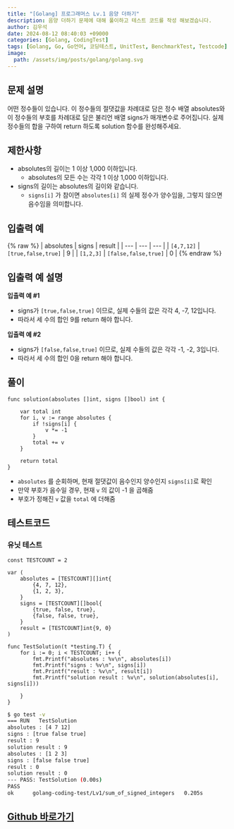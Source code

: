 ```yaml
---
title: "[Golang] 프로그래머스 Lv.1 음양 더하기"
description: 음양 더하기 문제에 대해 풀이하고 테스트 코드를 작성 해보겠습니다.
author: 김우석
date: 2024-08-12 08:40:03 +09000
categories: [Golang, CodingTest]
tags: [Golang, Go, Go언어, 코딩테스트, UnitTest, BenchmarkTest, Testcode]
image:
  path: /assets/img/posts/golang/golang.svg
---
```


## 문제 설명
어떤 정수들이 있습니다. 이 정수들의 절댓값을 차례대로 담은 정수 배열 absolutes와 이 정수들의 부호를 차례대로 담은 불리언 배열 signs가 매개변수로 주어집니다. 실제 정수들의 합을 구하여 return 하도록 solution 함수를 완성해주세요.


## 제한사항
- absolutes의 길이는 1 이상 1,000 이하입니다.
	- absolutes의 모든 수는 각각 1 이상 1,000 이하입니다.
- signs의 길이는 absolutes의 길이와 같습니다.
	- `signs[i]` 가 참이면 `absolutes[i]` 의 실제 정수가 양수임을, 그렇지 않으면 음수임을 의미합니다.


## 입출력 예
{% raw %}
| absolutes | signs | result |
| --- | --- | --- |
| `[4,7,12]` | `[true,false,true]` | 9 |
| `[1,2,3]` | `[false,false,true]` | 0 |
{% endraw %}


## 입출력 예 설명
**입출력 예 #1**

- signs가 `[true,false,true]` 이므로, 실제 수들의 값은 각각 4, -7, 12입니다.
- 따라서 세 수의 합인 9를 return 해야 합니다.


**입출력 예 #2**

- signs가 `[false,false,true]` 이므로, 실제 수들의 값은 각각 -1, -2, 3입니다.
- 따라서 세 수의 합인 0을 return 해야 합니다.


## 풀이 
```golang
func solution(absolutes []int, signs []bool) int {

	var total int
	for i, v := range absolutes {
		if !signs[i] {
			v *= -1
		}
		total += v
	}

	return total
}
```

- `absolutes` 를 순회하며, 현재 절댓값이 음수인지 양수인지 `signs[i]`로 확인
- 만약 부호가 음수일 경우, 현재 `v` 의 값이 -1 을 곱해줌
- 부호가 정해진 `v` 값을 `total` 에 더해줌

## 테스트코드
### 유닛 테스트
```golang
const TESTCOUNT = 2

var (
	absolutes = [TESTCOUNT][]int{
		{4, 7, 12},
		{1, 2, 3},
	}
	signs = [TESTCOUNT][]bool{
		{true, false, true},
		{false, false, true},
	}
	result = [TESTCOUNT]int{9, 0}
)

func TestSolution(t *testing.T) {
	for i := 0; i < TESTCOUNT; i++ {
		fmt.Printf("absolutes : %v\n", absolutes[i])
		fmt.Printf("signs : %v\n", signs[i])
		fmt.Printf("result : %v\n", result[i])
		fmt.Printf("solution result : %v\n", solution(absolutes[i], signs[i]))

	}
}
```

```bash
$ go test -v
=== RUN   TestSolution
absolutes : [4 7 12]
signs : [true false true]
result : 9
solution result : 9
absolutes : [1 2 3]
signs : [false false true]
result : 0
solution result : 0
--- PASS: TestSolution (0.00s)
PASS
ok      golang-coding-test/Lv1/sum_of_signed_integers   0.205s
```

## [Github 바로가기](https://github.com/kr-goos/golang-coding-test/tree/master/Lv1/sum_of_signed_integers)
